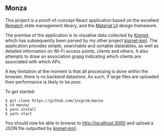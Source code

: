 ## Monza

This project is a proof-of-concept React application based on the excellent [Rematch](https://github.com/rematch/rematch) state management library, and the [Material UI](https://github.com/mui-org/material-ui) design framework.

The premise of the application is to visualise data collected by [Kismet](https://github.com/kismetwireless/kismet), which has subsequently been parsed by my other project [kismet-kml](https://github.com/jnsgruk/kismet-kml). The application provides simple, searchable and sortable datatables, as well as detailed information on Wi-Fi access points, clients and others. It also attempts to draw an association grapg indicating which clients are associated with which APs.

A key limitation at the moment is that all processing is done within the browser, there is no backend datastore. As such, if large files are uploaded then performance is likely to be poor.

To get started:

```
$ git clone https://github.com/jnsgruk/monza
$ cd monza/
$ yarn install
$ yarn start
```

You should now be able to browse to [http://localhost:3000](http://localhost:3000) and upload a JSON file outputted by [kismet-kml](https://github.com/jnsgruk/kismet-kml).
